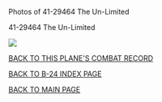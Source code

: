 
Photos of 41-29464 The Un-Limited






 




41-29464 The Un-Limited  
  

![](41-29464.jpg)  
  

[BACK TO THIS PLANE'S COMBAT RECORD](b24s/41-29464.md)  

[BACK TO B-24 INDEX PAGE](000b24s.md)  

[BACK TO MAIN PAGE](index.html)


